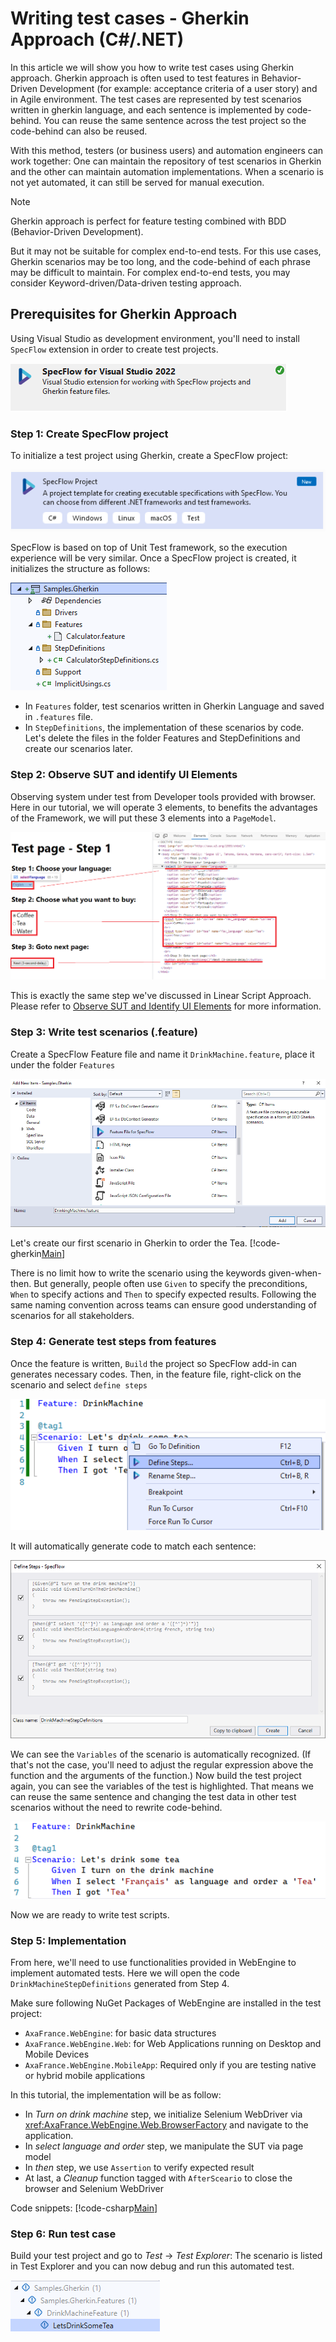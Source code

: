 # Writing test cases - Gherkin Approach (C#/.NET)
In this article we will show you how to write test cases using Gherkin approach.
Gherkin approach is often used to test features in Behavior-Driven Development (for example: acceptance criteria of a user story) and in Agile environment. The test cases are represented by test scenarios written in gherkin language, and each sentence is implemented by code-behind. You can reuse the same sentence across the test project so the code-behind can also be reused.

With this method, testers (or business users) and automation engineers can work together: One can maintain the repository of test scenarios in Gherkin and the other can maintain automation implementations. When a scenario is not yet automated, it can still be served for manual execution.

> [!NOTE]
> Gherkin approach is perfect for feature testing combined with BDD (Behavior-Driven Development).
> 
> But it may not be suitable for complex end-to-end tests. For this use cases, Gherkin scenarios may be too long, and the code-behind of each phrase may be difficult to maintain.
> For complex end-to-end tests, you may consider Keyword-driven/Data-driven testing approach.


## Prerequisites for Gherkin Approach
Using Visual Studio as development environment, you'll need to install `SpecFlow` extension in order to create test projects.

![Install SpecFlow](../images/ga-install-SpecFlow.png)

### Step 1: Create SpecFlow project
To initialize a test project using Gherkin, create a SpecFlow project:

![Create Project](../images/ga-create-project.png)

SpecFlow is based on top of Unit Test framework, so the execution experience will be very similar. Once a SpecFlow project is created, it initializes the structure as follows: 

![Project Structure](../images/ga-project-structure.png)

* In `Features` folder, test scenarios written in Gherkin Language and saved in `.features` file.
* In `StepDefinitions`, the implementation of these scenarios by code.
Let's delete the files in the folder Features and StepDefinitions and create our scenarios later.


### Step 2: Observe SUT and identify UI Elements
Observing system under test from Developer tools provided with browser. Here in our tutorial, we will operate 3 elements, to benefits the advantages of the Framework, we will put these 3 elements into a `PageModel`.

![Step 3 UI Elements](../images/ls-step3-uielements.png)

This is exactly the same step we've discussed in Linear Script Approach. Please refer to
[Observe SUT and Identify UI Elements](linear-script-cs.md#step-3-observe-sut-and-identify-ui-elements) for more information.

### Step 3: Write test scenarios (.feature)
Create a SpecFlow Feature file and name it `DrinkMachine.feature`, place it under the folder `Features`

![Create Feature](../images/ga-create-feature.png)

Let's create our first scenario in Gherkin to order the Tea. 
[!code-gherkin[Main](../../Samples.Gherkin/Features/DrinkMachine.feature "DrinkMachine")]

There is no limit how to write the scenario using the keywords given-when-then. But generally, people often use `Given` to specify the preconditions, `When` to specify actions and `Then` to specify expected results. Following the same naming convention across teams can ensure good understanding of scenarios for all stakeholders.

### Step 4: Generate test steps from features
Once the feature is written, `Build` the project so SpecFlow add-in can generates necessary codes.
Then, in the feature file, right-click on the scenario and select `define steps`

![Generate Steps](../images/ga-generate-steps.png)

It will automatically generate code to match each sentence:

![Generate step Dialog](../images/ga-generatestep-dialog.png)

We can see the `Variables` of the scenario is automatically recognized. (If that's not the case, you'll need to adjust the regular expression above the function and the arguments of the function.)
Now build the test project again, you can see the variables of the test is highlighted. That means we can reuse the same sentence and changing the test data in other test scenarios without the need to rewrite code-behind.

![Scenario Binded](../images/ga-scenario-binded.png)

Now we are ready to write test scripts.

### Step 5: Implementation
From here, we'll need to use functionalities provided in WebEngine to implement automated tests. Here we will open the code `DrinkMachineStepDefinitions` generated from Step 4.

Make sure following NuGet Packages of WebEngine are installed in the test project:
* `AxaFrance.WebEngine`: for basic data structures
* `AxaFrance.WebEngine.Web`: for Web Applications running on Desktop and Mobile Devices
* `AxaFrance.WebEngine.MobileApp`: Required only if you are testing native or hybrid mobile applications


In this tutorial, the implementation will be as follow:
* In *Turn on drink machine* step, we initialize Selenium WebDriver via <xref:AxaFrance.WebEngine.Web.BrowserFactory> and navigate to the application.
* In *select language and order* step, we manipulate the SUT via page model
* In *then* step, we use `Assertion` to verify expected result
* At last, a *Cleanup* function tagged with `AfterSceario` to close the browser and Selenium WebDriver

Code snippets:
[!code-csharp[Main](../../Samples.Gherkin/StepDefinitions/DrinkMachineStepDefinitions.cs "DrinkMachineStepDefinition.cs")]

### Step 6: Run test case
Build your test project and go to *Test* -> *Test Explorer*: The scenario is listed in Test Explorer and you can now debug and run this automated test.

![Run Test](../images/ga-run-test.png)
